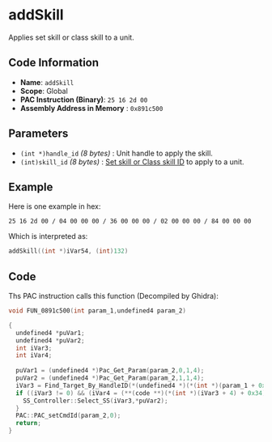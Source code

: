 # addSkill

Applies set skill or class skill to a unit.

## Code Information

- **Name**: `addSkill`
- **Scope**: Global
- **PAC Instruction (Binary)**: `25 16 2d 00`
- **Assembly Address in Memory** : `0x891c500`

## Parameters

- `(int *)handle_id` *(8 bytes)* : Unit handle to apply the skill.
- `(int)skill_id` *(8 bytes)* : [Set skill or Class skill ID](https://rnielikki.github.io/pata/resources/skill.html) to apply to a unit.

## Example

Here is one example in hex:

```25 16 2d 00 / 04 00 00 00 / 36 00 00 00 / 02 00 00 00 / 84 00 00 00```

Which is interpreted as:

```c
addSkill((int *)iVar54, (int)132)
```

## Code

Ths PAC instruction calls this function (Decompiled by Ghidra):

```c
void FUN_0891c500(int param_1,undefined4 param_2)

{
  undefined4 *puVar1;
  undefined4 *puVar2;
  int iVar3;
  int iVar4;
  
  puVar1 = (undefined4 *)Pac_Get_Param(param_2,0,1,4);
  puVar2 = (undefined4 *)Pac_Get_Param(param_2,1,1,4);
  iVar3 = Find_Target_By_HandleID(*(undefined4 *)(*(int *)(param_1 + 0x10) + 0xe8),*puVar1,1);
  if ((iVar3 != 0) && (iVar4 = (**(code **)(*(int *)(iVar3 + 4) + 0x34))(iVar3), iVar4 == 9)) {
    SS_Controller::Select_SS(iVar3,*puVar2);
  }
  PAC::PAC_setCmdId(param_2,0);
  return;
}
```


